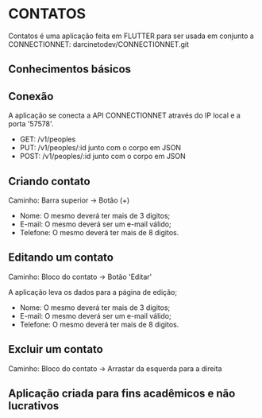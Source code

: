 # CONTATOS

Contatos é uma aplicação feita em FLUTTER para ser usada em conjunto a CONNECTIONNET: darcinetodev/CONNECTIONNET.git

## Conhecimentos básicos
## Conexão

A aplicação se conecta a API CONNECTIONNET através do IP local e a porta '57578'.
<ul>
  <li>GET: /v1/peoples</li>
  <li>PUT: /v1/peoples/:id junto com o corpo em JSON</li>
  <li>POST: /v1/peoples/:id junto com o corpo em JSON</li>
</ul>

## Criando contato

Caminho: Barra superior -> Botão (+)
<ul>
  <li>Nome: O mesmo deverá ter mais de 3 digitos;</li>
  <li>E-mail: O mesmo deverá ser um e-mail válido;</li>
  <li>Telefone: O mesmo deverá ter mais de 8 digitos.</li>
</ul>

## Editando um contato

Caminho: Bloco do contato -> Botão 'Editar'
<p>A aplicação leva os dados para a página de edição;</p>
<ul>
  <li>Nome: O mesmo deverá ter mais de 3 digitos;</li>
  <li>E-mail: O mesmo deverá ser um e-mail válido;</li>
  <li>Telefone: O mesmo deverá ter mais de 8 digitos.</li>
</ul>

## Excluir um contato

Caminho: Bloco do contato -> Arrastar da esquerda para a direita

## Aplicação criada para fins acadêmicos e não lucrativos
